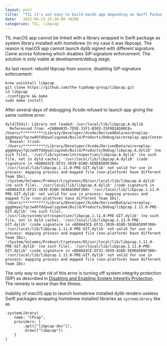 ```yaml
---
layout: post
title:  "TIL it's not easy to build macOS app depending on Swift Package wrapping system library installed with homebrew"
date:   2025-04-23 22:36:00 +0200
categories: TIL, libpcap
---
```

TIL macOS app cannot be linked with a library wrapped in Swift package as system library installed with homebrew (in my case it was libpcap). The reason is macOS app cannot launch dylib signed with different signature. Came across following which disables SIP-signature enforcement. The solution is only viable at development/debug stage.

As last resort: rebuild libpcap from source, disabling SIP-signature enforcement:
```
brew uninstall libpcap
git clone https://github.com/the-tcpdump-group/libpcap.git
cd libpcap
./configure && make
sudo make install
```

After several days of debugging Xcode refused to launch app giving the same runtime error:

```
dyld[5541]: Library not loaded: /usr/local/lib/libpcap.A.dylib
  Referenced from: <C6B84835-7D5E-31F1-B303-25F0D1A580C8> /Users/**********/Library/Developer/Xcode/DerivedData/wirereplay-gggbmywjfqczwdhfddywaliqyowk/Build/Products/Debug/wirereplay.app/Contents/MacOS/wirereplay.debug.dylib
  Reason: tried: '/Users/**********/Library/Developer/Xcode/DerivedData/wirereplay-gggbmywjfqczwdhfddywaliqyowk/Build/Products/Debug/libpcap.A.dylib' (no such file), '/usr/lib/system/introspection/libpcap.A.dylib' (no such file, not in dyld cache), '/usr/local/lib/libpcap.A.dylib' (code signature in <6D8643CE-EF31-3939-810D-5E9EA5D9F308> '/usr/local/lib/libpcap.1.11.0-PRE-GIT.dylib' not valid for use in process: mapping process and mapped file (non-platform) have different Team IDs), '/System/Volumes/Preboot/Cryptexes/OS/usr/local/lib/libpcap.A.dylib' (no such file), '/usr/local/lib/libpcap.A.dylib' (code signature in <6D8643CE-EF31-3939-810D-5E9EA5D9F308> '/usr/local/lib/libpcap.1.11.0-PRE-GIT.dylib' not valid for use in process: mapping process and mapped file (non-platform) have different Team IDs), '/Users/**********/Library/Developer/Xcode/DerivedData/wirereplay-gggbmywjfqczwdhfddywaliqyowk/Build/Products/Debug/libpcap.1.11.0-PRE-GIT.dylib' (no such file), '/usr/lib/system/introspection/libpcap.1.11.0-PRE-GIT.dylib' (no such file, not in dyld cache), '/usr/local/lib/libpcap.1.11.0-PRE-GIT.dylib' (code signature in <6D8643CE-EF31-3939-810D-5E9EA5D9F308> '/usr/local/lib/libpcap.1.11.0-PRE-GIT.dylib' not valid for use in process: mapping process and mapped file (non-platform) have different Team IDs), '/System/Volumes/Preboot/Cryptexes/OS/usr/local/lib/libpcap.1.11.0-PRE-GIT.dylib' (no such file), '/usr/local/lib/libpcap.1.11.0-PRE-GIT.dylib' (code signature in <6D8643CE-EF31-3939-810D-5E9EA5D9F308> '/usr/local/lib/libpcap.1.11.0-PRE-GIT.dylib' not valid for use in process: mapping process and mapped file (non-platform) have different Team IDs)
  ```
  
The only way to get rid of this error is turning off system integrity protection (SIP) as described in [Disabling and Enabling System Integrity Protection](https://developer.apple.com/documentation/security/disabling-and-enabling-system-integrity-protection). The remedy is worse than the illness.

Inability of macOS app to launch homebrew installed dylib renders useless Swift packages wrapping homebrew installed libraries as `systemLibrary` like as

```
.systemLibrary(
    name: "CPcap",
    providers: [
        .apt(["libpcap-dev"]),
        .brew(["libpcap"])
    ]
)
```
